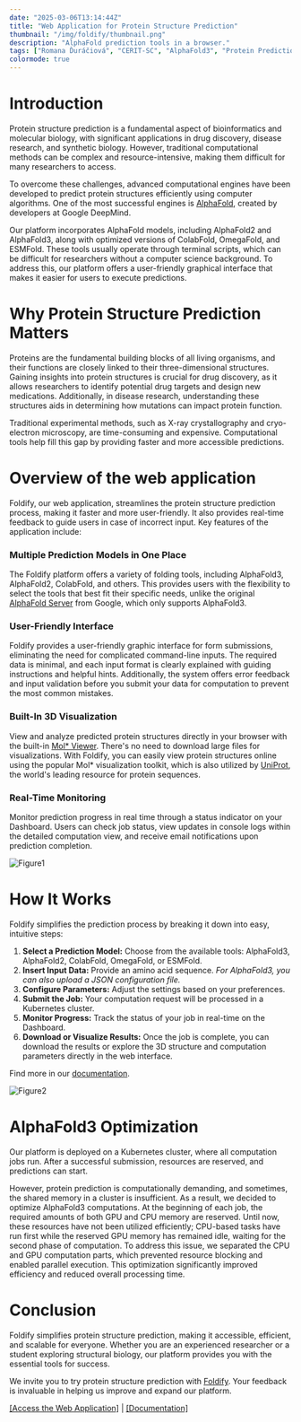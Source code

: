```yaml
---
date: "2025-03-06T13:14:44Z"
title: "Web Application for Protein Structure Prediction"
thumbnail: "/img/foldify/thumbnail.png"
description: "AlphaFold prediction tools in a browser."
tags: ["Romana Ďuráčiová", "CERIT-SC", "AlphaFold3", "Protein Prediction", "Kubernetes", "Bioinformatics"]
colormode: true
---
```


# Introduction

Protein structure prediction is a fundamental aspect of bioinformatics and molecular biology, with significant applications in drug discovery, disease research, and synthetic biology. However, traditional computational methods can be complex and resource-intensive, making them difficult for many researchers to access.

To overcome these challenges, advanced computational engines have been developed to predict protein structures efficiently using computer algorithms. One of the most successful engines is [AlphaFold](https://deepmind.google/technologies/alphafold/), created by developers at Google DeepMind.

Our platform incorporates AlphaFold models, including AlphaFold2 and AlphaFold3, along with optimized versions of ColabFold, OmegaFold, and ESMFold. These tools usually operate through terminal scripts, which can be difficult for researchers without a computer science background. To address this, our platform offers a user-friendly graphical interface that makes it easier for users to execute predictions.

# Why Protein Structure Prediction Matters

Proteins are the fundamental building blocks of all living organisms, and their functions are closely linked to their three-dimensional structures. Gaining insights into protein structures is crucial for drug discovery, as it allows researchers to identify potential drug targets and design new medications. Additionally, in disease research, understanding these structures aids in determining how mutations can impact protein function.

Traditional experimental methods, such as X-ray crystallography and cryo-electron microscopy, are time-consuming and expensive. Computational tools help fill this gap by providing faster and more accessible predictions.

# Overview of the web application

Foldify, our web application, streamlines the protein structure prediction process, making it faster and more user-friendly. It also provides real-time feedback to guide users in case of incorrect input. Key features of the application include:

### Multiple Prediction Models in One Place

The Foldify platform offers a variety of folding tools, including AlphaFold3, AlphaFold2, ColabFold, and others. This provides users with the flexibility to select the tools that best fit their specific needs, unlike the original [AlphaFold Server](https://alphafoldserver.com/) from Google, which only supports AlphaFold3.

### User-Friendly Interface

Foldify provides a user-friendly graphic interface for form submissions, eliminating the need for complicated command-line inputs. The required data is minimal, and each input format is clearly explained with guiding instructions and helpful hints. Additionally, the system offers error feedback and input validation before you submit your data for computation to prevent the most common mistakes.

### Built-In 3D Visualization

View and analyze predicted protein structures directly in your browser with the built-in [Mol\* Viewer](https://molstar.org/). There's no need to download large files for visualizations. With Foldify, you can easily view protein structures online using the popular Mol\* visualization toolkit, which is also utilized by [UniProt](https://www.uniprot.org/), the world's leading resource for protein sequences.

### Real-Time Monitoring

Monitor prediction progress in real time through a status indicator on your Dashboard. Users can check job status, view updates in console logs within the detailed computation view, and receive email notifications upon prediction completion.

![Figure1](/img/foldify/dashboard-foldify.png)

# How It Works

Foldify simplifies the prediction process by breaking it down into easy, intuitive steps:

1. **Select a Prediction Model:** Choose from the available tools: AlphaFold3, AlphaFold2, ColabFold, OmegaFold, or ESMFold.
2. **Insert Input Data:** Provide an amino acid sequence. _For AlphaFold3, you can also upload a JSON configuration file._
3. **Configure Parameters:** Adjust the settings based on your preferences.
4. **Submit the Job:** Your computation request will be processed in a Kubernetes cluster.
5. **Monitor Progress:** Track the status of your job in real-time on the Dashboard.
6. **Download or Visualize Results:** Once the job is complete, you can download the results or explore the 3D structure and computation parameters directly in the web interface.

Find more in our [documentation](https://docs-ng.cerit.io/en/docs/web-apps/foldify).

![Figure2](/img/foldify/result-foldify.png)

# AlphaFold3 Optimization

Our platform is deployed on a Kubernetes cluster, where all computation jobs run. After a successful submission, resources are reserved, and predictions can start.

However, protein prediction is computationally demanding, and sometimes, the shared memory in a cluster is insufficient. As a result, we decided to optimize AlphaFold3 computations. At the beginning of each job, the required amounts of both GPU and CPU memory are reserved. Until now, these resources have not been utilized efficiently; CPU-based tasks have run first while the reserved GPU memory has remained idle, waiting for the second phase of computation. To address this issue, we separated the CPU and GPU computation parts, which prevented resource blocking and enabled parallel execution. This optimization significantly improved efficiency and reduced overall processing time.

# Conclusion

Foldify simplifies protein structure prediction, making it accessible, efficient, and scalable for everyone. Whether you are an experienced researcher or a student exploring structural biology, our platform provides you with the essential tools for success.

We invite you to try protein structure prediction with [Foldify](https://foldify.cloud.e-infra.cz/). Your feedback is invaluable in helping us improve and expand our platform.

[[Access the Web Application]](https://foldify.cloud.e-infra.cz/) | [[Documentation]](https://docs-ng.cerit.io/en/docs/web-apps/foldify)
